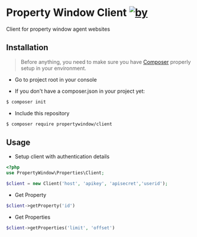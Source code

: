 Property Window Client [![by](https://img.shields.io/badge/by-%40marcgeurts-ff69b4.svg?style=flat-square)](https://bitbucket.org/geurtsmarc)
========================

Client for property window agent websites

## Installation

> Before anything, you need to make sure you have [Composer](https://getcomposer.org) properly setup in your environment.

* Go to project root in your console

* If you don't have a composer.json in your project yet:
```bash
$ composer init
```

* Include this repository
```bash
$ composer require propertywindow/client
```

## Usage

* Setup client with authentication details
```php
<?php 
use PropertyWindow\Properties\Client;

$client = new Client('host', 'apikey', 'apisecret','userid');
```

* Get Property
```php
$client->getProperty('id')
```

* Get Properties
```php
$client->getProperties('limit', 'offset')
```


